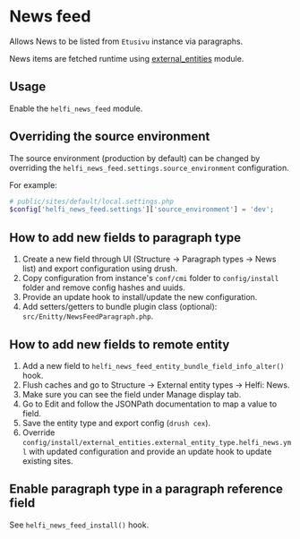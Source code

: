 # News feed

Allows News to be listed from `Etusivu` instance via paragraphs.

News items are fetched runtime using [external_entities](https://www.drupal.org/project/external_entities) module.

## Usage

Enable the `helfi_news_feed` module.

## Overriding the source environment

The source environment (production by default) can be changed by overriding the  `helfi_news_feed.settings.source_environment` configuration.

For example:
```php
# public/sites/default/local.settings.php
$config['helfi_news_feed.settings']['source_environment'] = 'dev';
```

## How to add new fields to paragraph type

1. Create a new field through UI (Structure -> Paragraph types -> News list) and export configuration using drush.
2. Copy configuration from instance's `conf/cmi` folder to `config/install` folder and remove config hashes and uuids.
3. Provide an update hook to install/update the new configuration.
4. Add setters/getters to bundle plugin class (optional): `src/Enitty/NewsFeedParagraph.php`.

## How to add new fields to remote entity

1. Add a new field to `helfi_news_feed_entity_bundle_field_info_alter()` hook.
2. Flush caches and go to Structure -> External entity types -> Helfi: News.
3. Make sure you can see the field under Manage display tab.
4. Go to Edit and follow the JSONPath documentation to map a value to field.
5. Save the entity type and export config (`drush cex`).
6. Override `config/install/external_entities.external_entity_type.helfi_news.yml` with updated configuration and provide an update hook to update existing sites.

## Enable paragraph type in a paragraph reference field

See `helfi_news_feed_install()` hook.
